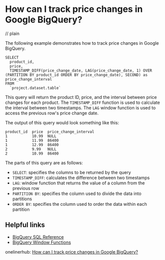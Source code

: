 # How can I track price changes in Google BigQuery?
// plain

The following example demonstrates how to track price changes in Google BigQuery.

```
SELECT
  product_id,
  price,
  TIMESTAMP_DIFF(price_change_date, LAG(price_change_date, 1) OVER (PARTITION BY product_id ORDER BY price_change_date), SECOND) as price_change_interval
FROM
  `project.dataset.table`
```

This query will return the product ID, price, and the interval between price changes for each product. The `TIMESTAMP_DIFF` function is used to calculate the interval between two timestamps. The `LAG` window function is used to access the previous row's price change date.

The output of this query would look something like this:
```
product_id  price  price_change_interval
1           10.99  NULL
1           11.99  86400
1           12.99  86400
2           9.99   NULL
2           10.99  86400
```

The parts of this query are as follows:

* `SELECT`: specifies the columns to be returned by the query
* `TIMESTAMP_DIFF`: calculates the difference between two timestamps
* `LAG`: window function that returns the value of a column from the previous row
* `PARTITION BY`: specifies the column used to divide the data into partitions
* `ORDER BY`: specifies the column used to order the data within each partition

## Helpful links
* [BigQuery SQL Reference](https://cloud.google.com/bigquery/docs/reference/standard-sql/)
* [BigQuery Window Functions](https://cloud.google.com/bigquery/docs/reference/standard-sql/window_functions)

onelinerhub: [How can I track price changes in Google BigQuery?](https://onelinerhub.com/google-big-query/how-can-i-track-price-changes-in-google-bigquery)